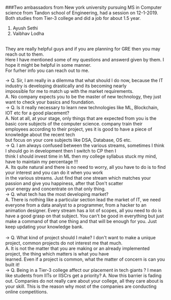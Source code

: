 ###Two ambassadors from New york university pursuing MS in Computer science from Tandon school of Engineering, had a session on 12-1-2019. Both studies from Tier-3
college and did a job for about 1.5 year.
1. Ayush Sethi <br>
2. Vaibhav Lodha
<br>
They are really helpful guys and if you are planning for GRE then you may reach out to them. <br>
Here I have mentioned some of my questions and answerd given by them. I hope it might be helpful in some manner.<br>
For furher info you can reach out to me.<br>

-> Q. Sir, I am really in a dilemma that what should I do now, because the IT industry is developing drastically and its becoming nearly <br>impossible for me to match up with the market requirements. <br>
   A. No company expects you to be the master of new technology, they just want to check your basics and foundation.
  <br>
-> Q. Is it really necessary to learn new technologies like ML, Blockchain, IOT etc for a good placement?<br>
   A. Not at all, at your stage, only things that are expected from you is the basic core subjects of the computer science.
      company train their employees according to their project, yes it is good to have a piece of knowledge about the recent tech<br>         but focus on your core subjects like DSA, Database, OS etc. <br>
-> Q. I am always confused between the various streams, sometimes I think I should go in development then I switch to CP then I <br>
      think I should invest time in ML then my college syllabus stuck my mind, have to maintain my percentage !!! <br>
   A. Its quite natural and there is no need to worry, all you have to do is to find your interest and you can do it when you work<br>
      in the various streams. Just find that one stream which matches your passion and give you happiness, after that Don't scatter<br>
      your energy and concentrate on that only thing. 
   <br>
-> Q. what tech has the most developing market?<br>
   A. There is nothing like a particular section lead the market of IT, we need everyone from a data analyst to a programmer, from
      a hacker to an animation designer. Every stream has a lot of scopes, all you need to do is have a good grasp on that 
      subject. You can't be good in everything but just make a command of that one thing and that will be enough for you. Just keep 
      updating your knowledge bank.
  <br>  
-> Q. What kind of project should I make? I don't want to make a unique project, common projects do not interest me that much.<br>
   A. It is not the matter that you are making or an already implemented project, the thing which matters is what you have<br>
      learned. Even if a project is common, what the matter of concern is can you built it! 
  <br>
-> Q. Being in a Tier-3 college affect our placement in tech giants ? I mean like students from IITs or IISCrs get a priority?
   A. Now this barrier is fading out. Companies do not really care about your college, all they care about is your skill. This is the reason why most of the companies are conducting online competitions.
      <br>
